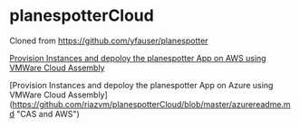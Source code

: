 # planespotterCloud
Cloned from https://github.com/yfauser/planespotter

[Provision Instances and depoloy the planespotter App on AWS using VMWare Cloud Assembly](https://github.com/riazvm/planespotterCloud/blob/master/awsreadme.md "CAS and AWS")

[Provision Instances and depoloy the planespotter App on Azure using VMWare Cloud Assembly] (https://github.com/riazvm/planespotterCloud/blob/master/azurereadme.md "CAS and AWS")

